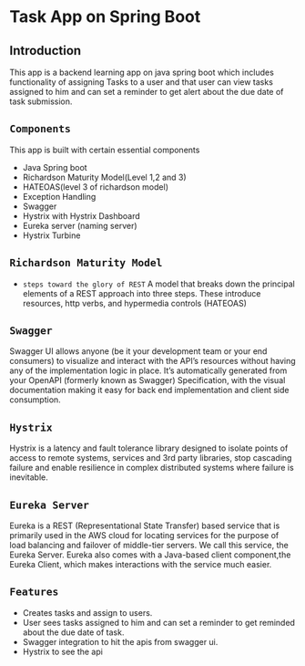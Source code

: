 # Task App on Spring Boot

## Introduction
This app is a backend learning app on java spring boot which includes functionality of assigning Tasks to a user and that user can view tasks assigned to him and can set a reminder to get alert about the due date of task submission.

## `Components`
This app is built with certain essential components
  * Java Spring boot
  * Richardson Maturity Model(Level 1,2 and 3)
  * HATEOAS(level 3 of richardson model)
  * Exception Handling
  * Swagger
  * Hystrix with Hystrix Dashboard
  * Eureka server (naming server)
  * Hystrix Turbine

## `Richardson Maturity Model`
  * `steps toward the glory of REST`
A model that breaks down the principal elements of a REST approach into three steps. These introduce resources, http verbs, and hypermedia controls (HATEOAS)

## `Swagger`
Swagger UI allows anyone (be it your development team or your end consumers) to visualize and interact with the API’s resources without having any of the implementation logic in place. It’s automatically generated from your OpenAPI (formerly known as Swagger) Specification, with the visual documentation making it easy for back end implementation and client side consumption.

## `Hystrix`
Hystrix is a latency and fault tolerance library designed to isolate points of access to remote systems, services and 3rd party libraries, stop cascading failure and enable resilience in complex distributed systems where failure is inevitable.

## `Eureka Server`
Eureka is a REST (Representational State Transfer) based service that is primarily used in the AWS cloud for locating services for the purpose of load balancing and failover of middle-tier servers. We call this service, the Eureka Server. Eureka also comes with a Java-based client component,the Eureka Client, which makes interactions with the service much easier.

## `Features`
  * Creates tasks and assign to users.
  * User sees tasks assigned to him and can set a reminder to get reminded about the due date of task.
  * Swagger integration to hit the apis from swagger ui. 
  * Hystrix to see the api